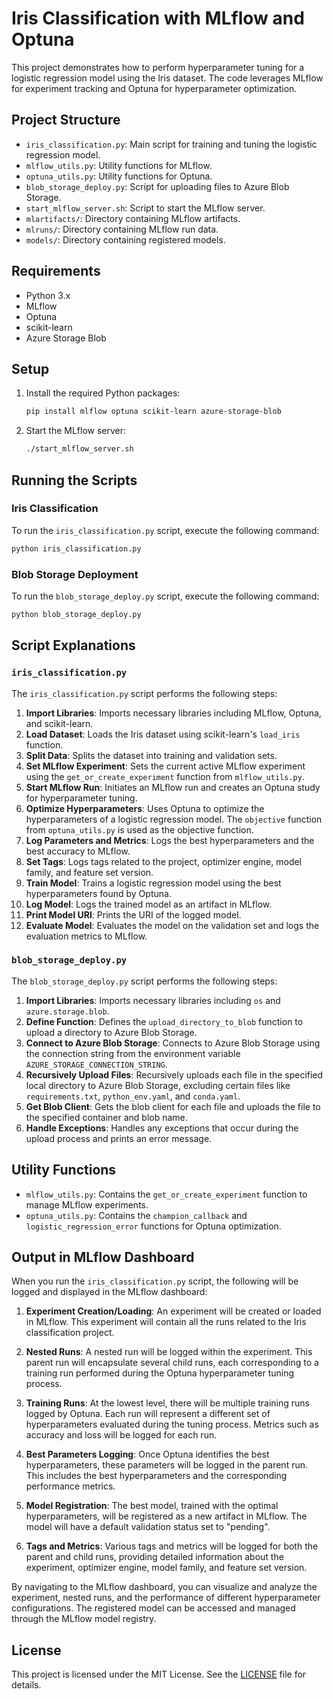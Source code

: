 # Iris Classification with MLflow and Optuna

This project demonstrates how to perform hyperparameter tuning for a logistic regression model using the Iris dataset. The code leverages MLflow for experiment tracking and Optuna for hyperparameter optimization.

## Project Structure

- `iris_classification.py`: Main script for training and tuning the logistic regression model.
- `mlflow_utils.py`: Utility functions for MLflow.
- `optuna_utils.py`: Utility functions for Optuna.
- `blob_storage_deploy.py`: Script for uploading files to Azure Blob Storage.
- `start_mlflow_server.sh`: Script to start the MLflow server.
- `mlartifacts/`: Directory containing MLflow artifacts.
- `mlruns/`: Directory containing MLflow run data.
- `models/`: Directory containing registered models.

## Requirements

- Python 3.x
- MLflow
- Optuna
- scikit-learn
- Azure Storage Blob

## Setup

1. Install the required Python packages:
    ```sh
    pip install mlflow optuna scikit-learn azure-storage-blob
    ```

2. Start the MLflow server:
    ```sh
    ./start_mlflow_server.sh
    ```

## Running the Scripts

### Iris Classification

To run the `iris_classification.py` script, execute the following command:

```sh 
python iris_classification.py
```

### Blob Storage Deployment

To run the `blob_storage_deploy.py` script, execute the following command:

```sh
python blob_storage_deploy.py
```

## Script Explanations

### `iris_classification.py`

The `iris_classification.py` script performs the following steps:

1. **Import Libraries**: Imports necessary libraries including MLflow, Optuna, and scikit-learn.
2. **Load Dataset**: Loads the Iris dataset using scikit-learn's `load_iris` function.
3. **Split Data**: Splits the dataset into training and validation sets.
4. **Set MLflow Experiment**: Sets the current active MLflow experiment using the `get_or_create_experiment` function from `mlflow_utils.py`.
5. **Start MLflow Run**: Initiates an MLflow run and creates an Optuna study for hyperparameter tuning.
6. **Optimize Hyperparameters**: Uses Optuna to optimize the hyperparameters of a logistic regression model. The `objective` function from `optuna_utils.py` is used as the objective function.
7. **Log Parameters and Metrics**: Logs the best hyperparameters and the best accuracy to MLflow.
8. **Set Tags**: Logs tags related to the project, optimizer engine, model family, and feature set version.
9. **Train Model**: Trains a logistic regression model using the best hyperparameters found by Optuna.
10. **Log Model**: Logs the trained model as an artifact in MLflow.
11. **Print Model URI**: Prints the URI of the logged model.
12. **Evaluate Model**: Evaluates the model on the validation set and logs the evaluation metrics to MLflow.

### `blob_storage_deploy.py`

The `blob_storage_deploy.py` script performs the following steps:

1. **Import Libraries**: Imports necessary libraries including `os` and `azure.storage.blob`.
2. **Define Function**: Defines the `upload_directory_to_blob` function to upload a directory to Azure Blob Storage.
3. **Connect to Azure Blob Storage**: Connects to Azure Blob Storage using the connection string from the environment variable `AZURE_STORAGE_CONNECTION_STRING`.
4. **Recursively Upload Files**: Recursively uploads each file in the specified local directory to Azure Blob Storage, excluding certain files like `requirements.txt`, `python_env.yaml`, and `conda.yaml`.
5. **Get Blob Client**: Gets the blob client for each file and uploads the file to the specified container and blob name.
6. **Handle Exceptions**: Handles any exceptions that occur during the upload process and prints an error message.

## Utility Functions

- `mlflow_utils.py`: Contains the `get_or_create_experiment` function to manage MLflow experiments.
- `optuna_utils.py`: Contains the `champion_callback` and `logistic_regression_error` functions for Optuna optimization.

## Output in MLflow Dashboard

When you run the `iris_classification.py` script, the following will be logged and displayed in the MLflow dashboard:

1. **Experiment Creation/Loading**: An experiment will be created or loaded in MLflow. This experiment will contain all the runs related to the Iris classification project.

2. **Nested Runs**: A nested run will be logged within the experiment. This parent run will encapsulate several child runs, each corresponding to a training run performed during the Optuna hyperparameter tuning process.

3. **Training Runs**: At the lowest level, there will be multiple training runs logged by Optuna. Each run will represent a different set of hyperparameters evaluated during the tuning process. Metrics such as accuracy and loss will be logged for each run.

4. **Best Parameters Logging**: Once Optuna identifies the best hyperparameters, these parameters will be logged in the parent run. This includes the best hyperparameters and the corresponding performance metrics.

5. **Model Registration**: The best model, trained with the optimal hyperparameters, will be registered as a new artifact in MLflow. The model will have a default validation status set to "pending".

6. **Tags and Metrics**: Various tags and metrics will be logged for both the parent and child runs, providing detailed information about the experiment, optimizer engine, model family, and feature set version.

By navigating to the MLflow dashboard, you can visualize and analyze the experiment, nested runs, and the performance of different hyperparameter configurations. The registered model can be accessed and managed through the MLflow model registry.

## License

This project is licensed under the MIT License. See the [LICENSE](LICENSE) file for details.
